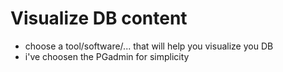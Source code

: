 # Visualize DB content

* choose a tool/software/... that will help you visualize you DB
* i've choosen the PGadmin for simplicity